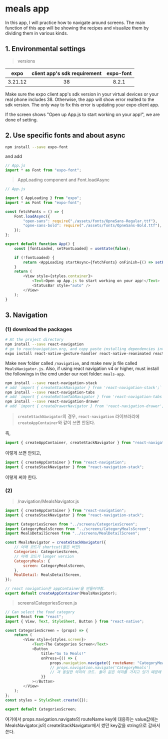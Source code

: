 # meals app

In this app, I will practice how to navigate around screens.
The main function of this app will be showing the recipes and visualize them by dividing them in various kinds.

## 1. Environmental settings

> versions

|  expo   | client app's sdk requirement | expo-font |
| :-----: | :--------------------------: | :-------: |
| 3.21.12 |              38              |   8.2.1   |

Make sure the expo client app's sdk version in your virtual devices or your real phone includes 38.
Otherwise, the app will show error realted to the sdk version. The only way to fix this error is updating your expo client app.

If the screen shows "Open up App.js to start working on your app!", we are done of setting.

## 2. Use specific fonts and about async

```bash
npm install --save expo-font
```

and add

```js
// App.js
import * as Font from "expo-font";
```

> AppLoading component and Font.loadAsync

```js
// App.js

import { AppLoading } from "expo";
import * as Font from "expo-font";

const fetchFonts = () => {
    Font.loadAsync({
        "open-sans": require("./assets/fonts/OpneSans-Regular.ttf"),
        "opne-sans-bold": require("./assets/fonts/OpneSans-Bold.ttf"),
    });
};

export default function App() {
    const [fontLoaded, setFontLoaded] = useState(false);

    if (!fontLoaded) {
        return <AppLoading startAsync={fetchFonts} onFinish={() => setFontLoaded(true)} />;
    }
    return (
        <View style={styles.container}>
            <Text>Open up App.js to start working on your app!</Text>
            <StatusBar style="auto" />
        </View>
    );
}
```

## 3. Navigation

### (1) download the packages

```bash
# At the project directory
npm install --save react-navigation
# go to reactnavigation.org, and copy paste installing dependencies into an Expo managed project code.
expo install react-native-gesture-handler react-native-reanimated react-native-screens react-native-safe-area-context @react-native-community/masked-view
```

Make new folder called `/navigation`, and make new js file called `MealsNavigator.js`.
Also, if using react navigation v4 or higher, must install the followings in the cmd under our root folder: `meals-app`.

```bash
npm install --save react-navigation-stack
# add `import { createStackNavigator } from 'react-navigation-stack';`
npm install --save react-navigation-tabs
# add `import { createBottomTabNavigator } from 'react-navigation-tabs';`
npm install --save react-navigation-drawer
# add `import { createDrawerNavigator } from 'react-navigation-drawer';`
```

> `createStackNavigator`의 경우, `react-navigation` 라이브러리에 `createAppContainer`와 같이 쓰면 안된다.

즉,

```js
import { createAppContainer, createStackNavigator } from "react-navigation";
```

이렇게 쓰면 안되고,

```js
import { createAppContainer } from "react-navigation";
import { createStackNavigator } from "react-navigation-stack";
```

이렇게 써야 한다.

### (2)

> /navigation/MealsNavigator.js

```js
import { createAppContainer } from "react-navigation";
import { createStackNavigator } from "react-navigation-stack";

import CategoriesScreen from "../screens/CategoriesScreen";
import CategoryMealsScreen from "../screens/CategoryMealsScreen";
import MealsDetailScreen from "../screens/MealDetailScreen";

const MealsNavigator = createStackNavigator({
    // 아래 코드가 shortcut(짧은 버전)
    Categories: CategoriesScreen,
    // 아래 코드가 longer version
    CategoryMeals: {
        screen: CategoryMealsScreen,
    },
    MealDetail: MealsDetailScreen,
});

// react navigation은 appContainer을 만들어야함.
export default createAppContainer(MealsNavigator);
```

> screens\CategoriesScreen.js

```js
// Can select the food category
import React from "react";
import { View, Text, StyleSheet, Button } from "react-native";

const CategoriesScreen = (props) => {
    return (
        <View style={styles.screen}>
            <Text>The Categories Screen</Text>
            <Button
                title="Go to Meals!"
                onPress={() => {
                    props.navigation.navigate({ routeName: "CategoryMeals" });
                    // props.navigation.navigate('CategoryMeals')
                    // 과 동일한 의미의 코드. 둘이 같은 의미를 가지고 있기 때문에 뭘 써도 상관이 없다고 함(Alternative navigation Syntax)
                }}
            ></Button>
        </View>
    );
};
const styles = StyleSheet.create({});

export default CategoriesScreen;
```

여기에서 props.navigation.navigate의 routeName key에 대응하는 value값에는 MealsNavigator.js의 createStackNavigator에서 썼던 key값을 string으로 감싸서 쓴다.
